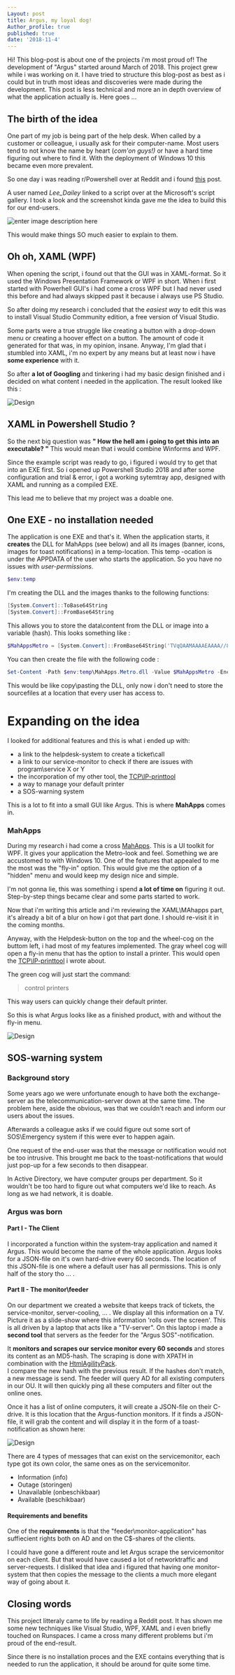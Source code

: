 ```yaml
---
Layout: post
title: Argus, my loyal dog!
Author_profile: true
published: true
date: '2018-11-4'
---
```

Hi! This blog-post is about one of the projects i'm most proud of! The development of "Argus" started around March of 2018. This project grew while i was working on it. I have tried to structure this blog-post as best as i could but in truth most ideas and discoveries were made during the development. This post is less technical and more an in depth overview of what the application actually is. Here goes ...

## The birth of the idea
One part of my job is being part of the help desk. When called by a customer or colleague, i usually ask for their computer-name. Most users tend to not know the name by heart (*com'on guys!)* or have a hard time figuring out where to find it. With the deployment of Windows 10 this became even more prevalent.

So one day i was reading r/Powershell over at Reddit and i found  [this](https://www.reddit.com/r/PowerShell/comments/8ovw38/_/e06kepd/) post.

A user named *Lee_Dailey* linked to a script over at the Microsoft's script gallery. I took a look and the screenshot kinda gave me the idea to build this for our end-users. 

![enter image description here](https://i1.gallery.technet.s-msft.com/windows-powershell-system-792a1db9/image/file/181340/1/untitled.png)

This would make things SO much easier to explain to them. 

## Oh oh, XAML (WPF)
When opening the script, i found out that the GUI was in XAML-format. So it used the Windows Presentation Framework or WPF in short. When i first started with Powerhell GUI's i had come a cross WPF but I had never used this before and had always skipped past it because i always use PS Studio.

So after doing my research i concluded that the *easiest way* to edit this was to install Visual Studio Community edition, a free version of Visual Studio.

Some parts were a true struggle like creating a button with a drop-down menu or creating a hoover effect on a button. The amount of code it generated for that was, in my opinion, insane. Anyway,  I'm glad that i stumbled into XAML, i'm no expert by any means but at least now i have **some experience** with it.

So after **a lot of Googling** and tinkering i had my basic design finished and i decided on what content i needed in the application. The result looked like this :

![Design]({{site.baseurl}}/assets/images/argus/design.png)  

## XAML in Powershell Studio ?
So the next big question was **" How the hell am i going to get this into an executable? "** This would mean that i would combine Winforms and WPF.

Since the example script was ready to go, i figured i would try to get that into an EXE first. So i opened up Powershell Studio 2018 and after some configuration and trial & error, i got a working sytemtray app, designed with XAML and running as a compiled EXE.

This lead me to believe that my project was a doable one. 

## One EXE - no installation needed
The application is one EXE and that's it. When the application starts, it **creates** the DLL  for MahApps (see below) and all its images (banner, icons, images for toast notifications)  in a temp-location. This temp -ocation is under the APPDATA of the user who starts the application. So you have no issues with *user-permissions*.

```powershell
$env:temp
```
I'm creating the DLL and the images thanks to the following functions:

```powershell
[System.Convert]::ToBase64String
[System.Convert]::FromBase64String
```

This allows you to store the data\content from the DLL or  image into a variable (hash).
This looks something like :

```powershell
$MahAppsMetro = [System.Convert]::FromBase64String('TVqQAAMAAAAEAAAA//8AALgAAAAAAAAAQA ..... ')
```
You can then create the file with the following code :

```powershell
Set-Content -Path $env:temp\MahApps.Metro.dll -Value $MahAppsMetro -Encoding Byte
```
This would be like copy\pasting the DLL, only now i don't need to store the sourcefiles at a location that every user has access to.

# Expanding on the idea

I looked for additional features and this is what i ended up with:

- a link to the helpdesk-system to create a ticket\call
- a link to our service-monitor to check if there are issues with program\service X or Y
- the incorporation of my other tool, the [TCP\IP-printtool](https://cookiecrumbles.github.io/Deploying-TCPIP-printers-with-a-Powershell-GUI/)
- a way to manage your default printer
- a SOS-warning system

This is a lot to fit into a small GUI like Argus. This is where **MahApps** comes in.

### MahApps
During my research i had come a cross [MahApps](https://mahapps.com/). This is a UI toolkit for WPF. It gives your application the Metro-look and feel. Something we are accustomed to with Windows 10. One of the features that appealed to me the most was the "fly-in" option. This would give me the option of a "hidden" menu and would keep my design nice and simple.

I'm not gonna lie, this was something i spend **a lot of time on** figuring it out. Step-by-step things became clear and some parts started to work. 

Now that i'm writing this article and i'm reviewing the XAML\MAhapps  part, it's already a bit of a blur on how i got that part done. I should re-visit it in the coming months.

Anyway, with the Helpdesk-button on the top and the wheel-cog on the buttom left, i had most of my features implemented. The gray wheel cog will open a fly-in menu that has the option to install a printer. This would open the [TCP\IP-printtool](https://cookiecrumbles.github.io/Deploying-TCPIP-printers-with-a-Powershell-GUI/) i wrote about.

The green cog will just start the command:
> control printers

This way users can quickly change their default printer. 

So this is what Argus looks like as a finished product, with and without the fly-in menu.

![Design]({{site.baseurl}}/assets/images/argus/gui.png)  


## SOS-warning system

### Background story
Some years ago we were unfortunate enough to have both the exchange-server as the telecommunication-server down at the same time. The problem here, aside the obvious, was that we couldn't reach and inform our users about the issues. 

Afterwards a colleague asks if we could figure out some sort of SOS\Emergency system if this were ever to happen again.

One request of the end-user was that the message or notification would not be too intrusive. This brought me back to the toast-notifications that would just pop-up for a few seconds to then disappear. 

In Active Directory, we have computer groups per department. So it wouldn't be too hard to figure out what computers we'd like to reach. As long as we had network, it is doable.

### Argus was born
#### Part I - The Client

I incorporated a function within the system-tray application and named it Argus. This would become the name of the whole application.
Argus looks for a JSON-file on it's own hard-drive every 60 seconds. The location of this JSON-file is one where a default user has all permissions. This is only half of the story tho ... .

#### Part II -  The monitor\feeder
On our department we created a website that keeps track of tickets, the service-monitor, server-cooling, ... . We display all this information on a TV. Picture it as a slide-show where this information 'rolls over the screen'. This is all driven by a laptop that acts like a "TV-server".
On this laptop i made a **second tool** that servers as the feeder for the "Argus SOS"-notification.

It **monitors and scrapes our service monitor every 60 seconds** and stores its content as an MD5-hash. The scraping is done with XPATH in combination with the [HtmlAgilityPack](https://html-agility-pack.net/).   
I compare the new hash with the previous result. If the hashes don't match, a new message is send.
The feeder will query AD for all existing computers in our OU. It will then quickly ping all these computers and filter out the online ones.

Once it has a list of online computers, it will create a JSON-file on their C-drive. It is this location that the Argus-function monitors. If it finds a JSON-file, it will grab the content and will display it in the form of a toast-notification as shown here:

![Design]({{site.baseurl}}/assets/images/argus/toasts.png)  

There are 4 types of messages that can exist on the servicemonitor, each type got its own color, the same ones as on the servicemonitor.

- Information (info)
- Outage (storingen)
- Unavailable (onbeschikbaar)
- Available (beschikbaar)

#### Requirements and benefits

One of the **requirements** is that the "feeder\monitor-application" has suffiecient rights both on AD and on the C$-shares of the clients. 

I could have gone a different route and let Argus scrape the servicemonitor on each client. But that would have caused a lot of networktraffic and server-requests. I disliked that idea and i figured that having one monitor-system that then copies the message to the clients a much more elegant way of going about it.

## Closing words

This project litteraly came to life by reading a Reddit post. It has shown me some new techniques like Visual Studio, WPF, XAML and  i even briefly touched on Runspaces. I came a cross many different problems but i'm proud of the end-result.

Since there is no installation proces and the EXE contains everything that is needed to run the application, it should be around for quite some time.
